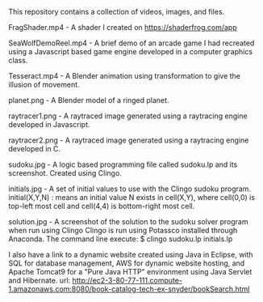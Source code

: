 This repository contains a collection of videos, images, and files.

FragShader.mp4 - A shader I created on https://shaderfrog.com/app

SeaWolfDemoReel.mp4 - A brief demo of an arcade game I had recreated using a Javascript based game engine developed in a computer graphics class.

Tesseract.mp4 - A Blender animation using transformation to give the illusion of movement.

planet.png - A Blender model of a ringed planet.

raytracer1.png - A raytraced image generated using a raytracing engine developed in Javascript.
 
raytracer2.png - A raytraced image generated using a raytracing engine developed in C.

sudoku.jpg - A logic based programming file called sudoku.lp and its screenshot. Created using Clingo.

initials.jpg - A set of initial values to use with the Clingo sudoku program.
               initial(X,Y,N) : means an initial value N exists in cell(X,Y), where cell(0,0) is top-left most cell
                                and cell(4,4) is bottom-right most cell.

solution.jpg - A screenshot of the solution to the sudoku solver program when run using Clingo
               Clingo is run using Potassco installed through Anaconda.
               The command line execute: 
                               $ clingo sudoku.lp initials.lp


I also have a link to a dynamic website created using Java in Eclipse, with SQL for database management, AWS for dynamic website hosting, and Apache Tomcat9 
for a "Pure Java HTTP" environment using Java Servlet and Hibernate.
url: 
    http://ec2-3-80-77-111.compute-1.amazonaws.com:8080/book-catalog-tech-ex-snyder/bookSearch.html

